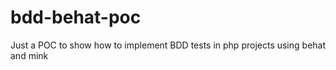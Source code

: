 bdd-behat-poc
=============

Just a POC to show how to implement BDD tests in php projects using behat and mink
